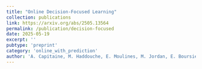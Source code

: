 ```yaml
---
title: "Online Decision-Focused Learning"
collection: publications
link: https://arxiv.org/abs/2505.13564
permalink: /publication/decision-focused
date: 2025-05-19
excerpt: ''
pubtype: 'preprint'
category: 'online_with_prediction'
author: 'A. Capitaine, M. Haddouche, E. Moulines, M. Jordan, E. Boursier, A. Durmus'
---
```

